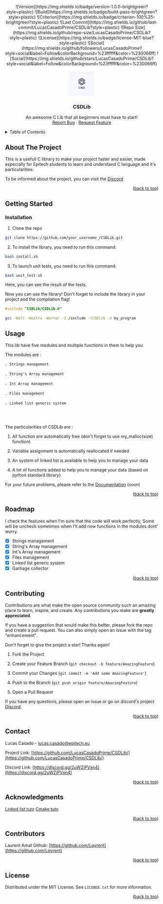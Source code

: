 <div  align="center">
![Version](https://img.shields.io/badge/version-1.0.0-brightgreen?style=plastic)
![Build](https://img.shields.io/badge/build-pass-brightgreen?style=plastic)
![Criterion](https://img.shields.io/badge/criterion-100%25-brightgreen?style=plastic)
![Last Commit](https://img.shields.io/github/last-commit/LucasCasadoPrime/CSDLib?style=plastic)
![Repo Size](https://img.shields.io/github/repo-size/LucasCasadoPrime/CSDLib?style=plastic)
![License](https://img.shields.io/badge/license-MIT-blue?style=plastic)
![Social](https://img.shields.io/github/followers/LucasCasadoPrime?style=social&label=Follow&colorBackground=%23ffffff&color=%230066ff)
![Social](https://img.shields.io/github/stars/LucasCasadoPrime/CSDLib?style=social&label=Follow&colorBackground=%23ffffff&color=%230066ff)
</div>



<!-- PROJECT LOGO -->
<br />
<div  align="center">
<a  href="https://github.com/LucasCasadoPrime/CSDLib/blob/master/assets/logo.png">
<img  src="assets/logo.png"  alt="Logo"  width="80"  height="80">
</a>
<h3  align="center">CSDLib</h3>
<p  align="center">
An awesome C Lib that all beginners must have to start!
<br />
<a  href="https://github.com/LucasCasadoPrime/CSDLib/issues">Report Bug</a>
·
<a  href="https://github.com/LucasCasadoPrime/CSDLib/issues">Request Feature</a>
</p>
</div>


<!-- TABLE OF CONTENTS -->
<details>
<summary>Table of Contents</summary>
	<ol>
		<li>
			<a  href="#about-the-project">About The Project</a>
		</li>
		<li>
			<a  href="#getting-started">Getting Started</a>
				<ul>
					<li><a  href="#installation">Installation</a></li>
				</ul>
		</li>
		<li><a  href="#usage">Usage</a></li>
		<li><a  href="#roadmap">Roadmap</a></li>
		<li><a  href="#contributing">Contributing</a></li>
		<li><a  href="#contact">Contact</a></li>
        <li><a  href="#acknowledgments"> Acknowledgments</a></li>
        <li><a  href="#contributors"> Contributors</a></li>
		<li><a  href="#license">License</a></li>
	</ol>
</details>

<!-- ABOUT THE PROJECT -->

## About The Project
This is a usefull C library to make your project faster and easier, made especially for Epitech students to learn and understand C language and it's particularities.

To be informed about the project, you can visit the [Discord](https://discord.gg/2uWZjPVxn4)

<p  align="right">(<a  href="#top">back to top</a>)</p>


<!-- GETTING STARTED -->

## Getting Started  

### Installation

1. Clone the repo

```sh
git clone https://github.com/your_username_/CSDLib.git
```
2. To install the library, you need to run this command:

```sh
bash install.sh
```
3. To launch unit tests, you need to run this command:

```sh
bash unit_test.sh
```
Here, you can see the result of the tests.

Now you can use the library!
Don't forget to include the library in your project and the compilation flag!

```c
#include "CSDLib/CSDLib.h"
```

```sh
gcc -Wall -Wextra -Werror -I./include -lCSDlib -o my_program
```

<!-- USAGE EXAMPLES -->
## Usage

This lib have five modules and multiple functions in them to help you.

The modules are :

	. Strings management

	. String's Array management

	. Int Array management

	. Files management

	. Linked list generic system
<br /><br />


The particularities of CSDLib are :
	
 1. All function are automatically free (don't forget to use my_malloc(size) function)
	    
  2. Variable assignment is automatically reallocated if needed
    
  3. An system of linked list is available to help you to manage your
    data
    
  4.  A lot of functions added to help you to manage your data (based on
    python standard library)

For your future problems, please refer to the [Documentation]() (soon)

<p  align="right">(<a  href="#top">back to top</a>)</p>

<!-- ROADMAP -->

## Roadmap 
I check the features when I'm sure that the code will work perfectly, Some will be uncheck sometimes when I'll add new functions in the modules dont' worry.

- [x] Strings management
- [x] String's Array management
- [x] Int's Array management
- [x] Files management
- [x] Linked list generic system
- [x] Garbage collector

<p  align="right">(<a  href="#top">back to top</a>)</p>

<!-- CONTRIBUTING -->
## Contributing

  

Contributions are what make the open source community such an amazing place to learn, inspire, and create. Any contributions you make are **greatly appreciated**.

  

If you have a suggestion that would make this better, please fork the repo and create a pull request. You can also simply open an issue with the tag "enhancement".

Don't forget to give the project a star! Thanks again!

  

1. Fork the Project

2. Create your Feature Branch (`git checkout -b feature/AmazingFeature`)

3. Commit your Changes (`git commit -m 'Add some AmazingFeature'`)

4. Push to the Branch (`git push origin feature/AmazingFeature`)

5. Open a Pull Request

If you have any questions, please open an issue or go on discord's project [Discord](https://discord.gg/2uWZjPVxn4).

<p  align="right">(<a  href="#top">back to top</a>)</p>
<!-- CONTACT -->

## Contact

Lucas Casado  - lucas.casado@epitech.eu

Project Link: [https://github.com/LucasCasadoPrime/CSDLib/](https://github.com/LucasCasadoPrime/CSDLib/)

Discord Link: [https://discord.gg/2uWZjPVxn4](https://discord.gg/2uWZjPVxn4)

<p  align="right">(<a  href="#top">back to top</a>)</p>

<!-- ACKNOWLEDGMENTS -->

## Acknowledgments

[Linked list tuto](https://www.codegrepper.com/code-examples/c/linked++list+in+c)
[Cmake tuto](https://www.pragmaticlinux.com/2022/02/create-a-shared-library-in-c-with-cmake/)

<p  align="right">(<a  href="#top">back to top</a>)</p>


<!-- CONTRIBUTOR -->

## Contributors

Laurent Amat Github: [https://github.com/Lqvrent](https://github.com/Lqvrent)

<p  align="right">(<a  href="#top">back to top</a>)</p>



<!-- LICENSE -->

## License

  

Distributed under the MIT License. See `LICENSE.txt` for more information.

  

<p  align="right">(<a  href="#top">back to top</a>)</p>